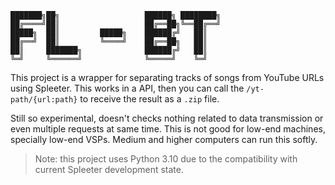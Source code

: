 ```
███████╗██╗                   ██████╗ ████████╗
██╔════╝██║                   ██╔══██╗╚══██╔══╝
█████╗  ██║         █████╗    ██████╔╝   ██║   
██╔══╝  ██║         ╚════╝    ██╔══██╗   ██║   
██║     ███████╗              ██████╔╝   ██║   
╚═╝     ╚══════╝              ╚═════╝    ╚═╝   
```

This project is a wrapper for separating tracks of songs from YouTube URLs using Spleeter. This works in a API, then you can call the `/yt-path/{url:path}` to receive the result as a `.zip` file.

Still so experimental, doesn't checks nothing related to data transmission or even multiple requests at same time. This is not good for low-end machines, specially low-end VSPs. Medium and higher computers can run this  softly.

> Note: this project uses Python 3.10 due to the compatibility with current Spleeter development state.